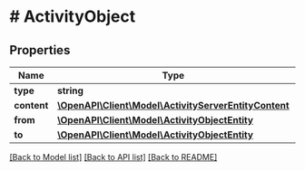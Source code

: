 # # ActivityObject

## Properties

Name | Type | Description | Notes
------------ | ------------- | ------------- | -------------
**type** | **string** |  |
**content** | [**\OpenAPI\Client\Model\ActivityServerEntityContent**](ActivityServerEntityContent.md) |  |
**from** | [**\OpenAPI\Client\Model\ActivityObjectEntity**](ActivityObjectEntity.md) |  |
**to** | [**\OpenAPI\Client\Model\ActivityObjectEntity**](ActivityObjectEntity.md) |  |

[[Back to Model list]](../../README.md#models) [[Back to API list]](../../README.md#endpoints) [[Back to README]](../../README.md)
